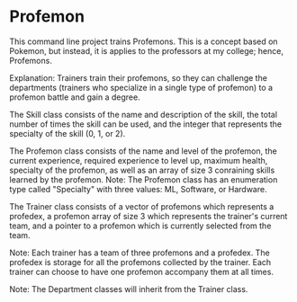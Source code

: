 # Profemon
This command line project trains Profemons. This is a concept based on Pokemon, but instead, it is applies to the professors at my college; hence, Profemons.

Explanation: Trainers train their profemons, so they can challenge the departments (trainers who specialize in a single type of profemon) to a profemon battle and gain a degree.

The Skill class consists of the name and description of the skill, the total number of times the skill can be used, and the integer that represents the specialty of the skill (0, 1, or 2).

The Profemon class consists of the name and level of the profemon, the current experience, required experience to level up, maximum health, specialty of the profemon, as well as an array of size 3 conraining skills learned by the profemon.
Note: The Profemon class has an enumeration type called "Specialty" with three values: ML, Software, or Hardware.

The Trainer class consists of a vector of profemons which represents a profedex, a profemon array of size 3 which represents the trainer's current team, and a pointer to a profemon which is currently selected from the team.

Note: Each trainer has a team of three profemons and a profedex. The profedex is storage for all the profemons collected by the trainer. Each trainer can choose to have one profemon accompany them at all times.

Note: The Department classes will inherit from the Trainer class.
